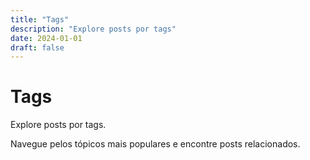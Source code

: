 ```yaml
---
title: "Tags"
description: "Explore posts por tags"
date: 2024-01-01
draft: false
---
```


# Tags

Explore posts por tags.

Navegue pelos tópicos mais populares e encontre posts relacionados.